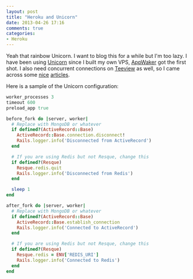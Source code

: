 ```yaml
---
layout: post
title: "Heroku and Unicorn"
date: 2013-04-26 17:16
comments: true
categories:
- Heroku
---
```


Yeah that rainbow Unicorn. I want to blog this for a while but I'm too lazy.
I have been using [Unicorn](http://unicorn.bogomips.org/) since I built
my own VPS, [AppWaker](http://appwaker-vps.phatograph.com/) got the first shot.
I also need concurrent connections on [Teeview](http://teeview.phatograph.com/)
as well, so I came across some [nice](http://blog.codeship.io/2012/05/06/Unicorn-on-Heroku.html)
[articles](https://blog.heroku.com/archives/2013/2/27/unicorn_rails).

Here is a sample of the Unicorn configuration:

``` ruby
worker_processes 3
timeout 600
preload_app true

before_fork do |server, worker|
  # Replace with MongoDB or whatever
  if defined?(ActiveRecord::Base)
    ActiveRecord::Base.connection.disconnect!
    Rails.logger.info('Disconnected from ActiveRecord')
  end

  # If you are using Redis but not Resque, change this
  if defined?(Resque)
    Resque.redis.quit
    Rails.logger.info('Disconnected from Redis')
  end

  sleep 1
end

after_fork do |server, worker|
  # Replace with MongoDB or whatever
  if defined?(ActiveRecord::Base)
    ActiveRecord::Base.establish_connection
    Rails.logger.info('Connected to ActiveRecord')
  end

  # If you are using Redis but not Resque, change this
  if defined?(Resque)
    Resque.redis = ENV['REDIS_URI']
    Rails.logger.info('Connected to Redis')
  end
end
```